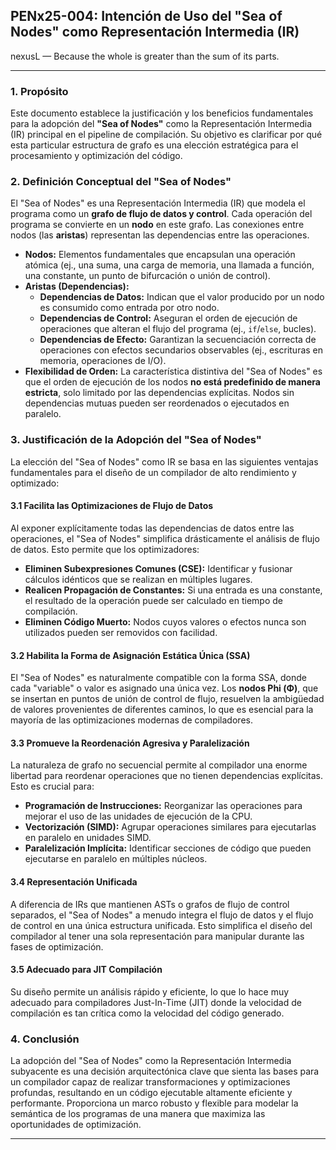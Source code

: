 ## PENx25-004: Intención de Uso del "Sea of Nodes" como Representación Intermedia (IR)

nexusL — Because the whole is greater than the sum of its parts.

---

### 1. Propósito

Este documento establece la justificación y los beneficios fundamentales para la adopción del **"Sea of Nodes"** como la Representación Intermedia (IR) principal en el pipeline de compilación. Su objetivo es clarificar por qué esta particular estructura de grafo es una elección estratégica para el procesamiento y optimización del código.

### 2. Definición Conceptual del "Sea of Nodes"

El "Sea of Nodes" es una Representación Intermedia (IR) que modela el programa como un **grafo de flujo de datos y control**. Cada operación del programa se convierte en un **nodo** en este grafo. Las conexiones entre nodos (las **aristas**) representan las dependencias entre las operaciones.

* **Nodos:** Elementos fundamentales que encapsulan una operación atómica (ej., una suma, una carga de memoria, una llamada a función, una constante, un punto de bifurcación o unión de control).
* **Aristas (Dependencias):**
    * **Dependencias de Datos:** Indican que el valor producido por un nodo es consumido como entrada por otro nodo.
    * **Dependencias de Control:** Aseguran el orden de ejecución de operaciones que alteran el flujo del programa (ej., `if`/`else`, bucles).
    * **Dependencias de Efecto:** Garantizan la secuenciación correcta de operaciones con efectos secundarios observables (ej., escrituras en memoria, operaciones de I/O).
* **Flexibilidad de Orden:** La característica distintiva del "Sea of Nodes" es que el orden de ejecución de los nodos **no está predefinido de manera estricta**, solo limitado por las dependencias explícitas. Nodos sin dependencias mutuas pueden ser reordenados o ejecutados en paralelo.

### 3. Justificación de la Adopción del "Sea of Nodes"

La elección del "Sea of Nodes" como IR se basa en las siguientes ventajas fundamentales para el diseño de un compilador de alto rendimiento y optimizado:

#### 3.1 Facilita las Optimizaciones de Flujo de Datos
Al exponer explícitamente todas las dependencias de datos entre las operaciones, el "Sea of Nodes" simplifica drásticamente el análisis de flujo de datos. Esto permite que los optimizadores:
* **Eliminen Subexpresiones Comunes (CSE):** Identificar y fusionar cálculos idénticos que se realizan en múltiples lugares.
* **Realicen Propagación de Constantes:** Si una entrada es una constante, el resultado de la operación puede ser calculado en tiempo de compilación.
* **Eliminen Código Muerto:** Nodos cuyos valores o efectos nunca son utilizados pueden ser removidos con facilidad.

#### 3.2 Habilita la Forma de Asignación Estática Única (SSA)
El "Sea of Nodes" es naturalmente compatible con la forma SSA, donde cada "variable" o valor es asignado una única vez. Los **nodos Phi (Φ)**, que se insertan en puntos de unión de control de flujo, resuelven la ambigüedad de valores provenientes de diferentes caminos, lo que es esencial para la mayoría de las optimizaciones modernas de compiladores.

#### 3.3 Promueve la Reordenación Agresiva y Paralelización
La naturaleza de grafo no secuencial permite al compilador una enorme libertad para reordenar operaciones que no tienen dependencias explícitas. Esto es crucial para:
* **Programación de Instrucciones:** Reorganizar las operaciones para mejorar el uso de las unidades de ejecución de la CPU.
* **Vectorización (SIMD):** Agrupar operaciones similares para ejecutarlas en paralelo en unidades SIMD.
* **Paralelización Implícita:** Identificar secciones de código que pueden ejecutarse en paralelo en múltiples núcleos.

#### 3.4 Representación Unificada
A diferencia de IRs que mantienen ASTs o grafos de flujo de control separados, el "Sea of Nodes" a menudo integra el flujo de datos y el flujo de control en una única estructura unificada. Esto simplifica el diseño del compilador al tener una sola representación para manipular durante las fases de optimización.

#### 3.5 Adecuado para JIT Compilación
Su diseño permite un análisis rápido y eficiente, lo que lo hace muy adecuado para compiladores Just-In-Time (JIT) donde la velocidad de compilación es tan crítica como la velocidad del código generado.

### 4. Conclusión

La adopción del "Sea of Nodes" como la Representación Intermedia subyacente es una decisión arquitectónica clave que sienta las bases para un compilador capaz de realizar transformaciones y optimizaciones profundas, resultando en un código ejecutable altamente eficiente y performante. Proporciona un marco robusto y flexible para modelar la semántica de los programas de una manera que maximiza las oportunidades de optimización.

---
